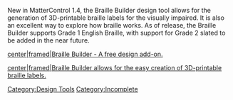 New in MatterControl 1.4, the Braille Builder design tool allows for the
generation of 3D-printable braille labels for the visually impaired. It
is also an excellent way to explore how braille works. As of release,
the Braille Builder supports Grade 1 English Braille, with support for
Grade 2 slated to be added in the near future.

[center|framed|Braille Builder - A free design
add-on.](File:Braille_builder1.png "wikilink")

[center|framed|Braille Builder allows for the easy creation of
3D-printable braille labels.](File:Braille_builder2.png "wikilink")

[Category:Design Tools](Category:Design_Tools "wikilink")
[Category:Incomplete](Category:Incomplete "wikilink")

